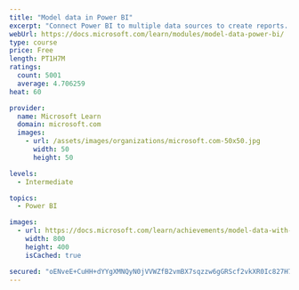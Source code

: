```yaml
---
title: "Model data in Power BI"
excerpt: "Connect Power BI to multiple data sources to create reports. Define the relationship between your data sources."
webUrl: https://docs.microsoft.com/learn/modules/model-data-power-bi/
type: course
price: Free
length: PT1H7M
ratings:
  count: 5001
  average: 4.706259
heat: 60

provider:
  name: Microsoft Learn
  domain: microsoft.com
  images:
    - url: /assets/images/organizations/microsoft.com-50x50.jpg
      width: 50
      height: 50

levels:
  - Intermediate

topics:
  - Power BI

images:
  - url: https://docs.microsoft.com/learn/achievements/model-data-with-power-bi-desktop-social.png
    width: 800
    height: 400
    isCached: true

secured: "oENveE+CuHH+dYYgXMNQyN0jVVWZfB2vmBX7sqzzw6gGRScf2vkXR0Ic827H7fSl6oNVZ3dacdutv2Z3a0XDoZm2gqrLrL85qo+V6Oemd51DEcdE6dN6GoHF5lznzO4NqeNnKg7IWxPgvjjbcfhaD0txPr5Yz+Gg7gsPsHS2Jnuv1cXSKyzSs8qkECUbjkpiCfcXxwUlT2qqzhsb+H8bMqtqRZgyjBFhyWErGqmbrfbTm0DaXrmhG56aaPHYk3Ltn5RFkIbcomHWf3IB0qqDq0aZcDG4hZuMzq4BCrvtf0lz58mVdNZrc0uEjGpnK6r9yMyFAqxAEzMvpEF7XK4spry/V12fJbH7p5Iulp3LGCXakEzlSfnArzVlrqIRIWHPzaFADQM0iZkvFB6oNLwtBt7t4YXHZtiuRWvLgi0HaJw=;8O9IJ034Z10gid/ZqyRYqw=="
---
```


